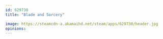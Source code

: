 ```yaml
---
id: 629730
title: "Blade and Sorcery"

image: https://steamcdn-a.akamaihd.net/steam/apps/629730/header.jpg
opinions:
---
```

